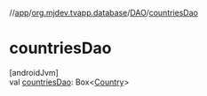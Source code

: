 //[app](../../../index.md)/[org.mjdev.tvapp.database](../index.md)/[DAO](index.md)/[countriesDao](countries-dao.md)

# countriesDao

[androidJvm]\
val [countriesDao](countries-dao.md): Box&lt;[Country](../../org.mjdev.tvapp.data.local/-country/index.md)&gt;
